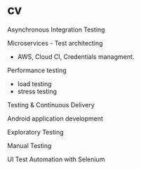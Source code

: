 # cv

Asynchronous Integration Testing

Microservices - Test architecting
- AWS, Cloud CI, Credentials managment.

Performance testing
- load testing
- stress testing

Testing & Continuous Delivery

Android application development

Exploratory Testing

Manual Testing

UI Test Automation with Selenium
